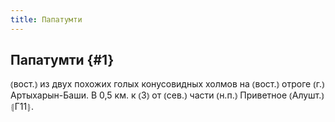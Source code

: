 ```yaml
---
title: Папатумти
---
```

## Папатумти {#1}

⦅вост.⦆ из двух похожих голых конусовидных холмов на ⦅вост.⦆ отроге ⦅г.⦆ Артыхарын-Баши. В 0,5 км. к ⦅З⦆ от ⦅сев.⦆ части ⦅н.п.⦆ Приветное ⦅Алушт.⦆ ⦃Г11⦄.
